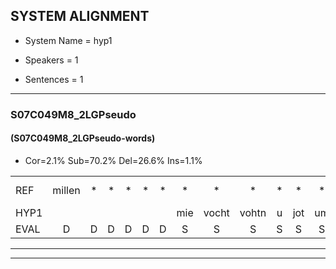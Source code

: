 
## SYSTEM ALIGNMENT

- System Name = hyp1

- Speakers = 1

- Sentences = 1

---

### S07C049M8_2LGPseudo

#### (S07C049M8_2LGPseudo-words)

- Cor=2.1%	Sub=70.2%	Del=26.6%	Ins=1.1%

|  |  |  |  |  |  |  |  |  |  |  |  |  |  |  |  |  |  |  |  |  |  |  |  |  |  |  |  |  |  |  |  |  |  |  |  |  |  |  |  |  |  |  |  |  |  |  |  |  |  |  |  |  |  |  |  |  |  |  |  |  |  |  |  |  |  |  |  |  |  |  |  |  |  |  |  |  |  |  |  |  |  |  |  |  |  |  |  |  |  |  |  |  |  |  |
|:--- |:---:|:---:|:---:|:---:|:---:|:---:|:---:|:---:|:---:|:---:|:---:|:---:|:---:|:---:|:---:|:---:|:---:|:---:|:---:|:---:|:---:|:---:|:---:|:---:|:---:|:---:|:---:|:---:|:---:|:---:|:---:|:---:|:---:|:---:|:---:|:---:|:---:|:---:|:---:|:---:|:---:|:---:|:---:|:---:|:---:|:---:|:---:|:---:|:---:|:---:|:---:|:---:|:---:|:---:|:---:|:---:|:---:|:---:|:---:|:---:|:---:|:---:|:---:|:---:|:---:|:---:|:---:|:---:|:---:|:---:|:---:|:---:|:---:|:---:|:---:|:---:|:---:|:---:|:---:|:---:|:---:|:---:|:---:|:---:|:---:|:---:|:---:|:---:|:---:|:---:|:---:|:---:|:---:|:---:|
| REF | millen | * | * | * | * | * | * | * | * | * | * | * | * | * | * | * | * | saarweng | * | gevicht | eemde | * | * | * | orstalk | * | * | * | * | veten | * | * | *(vuur) | *(paar) | * | nizung | * | * | * | * | * | * | * | vawaai | * | * | * | * | * | * | * | *(doos) | * | * | * | * | * | * | * | * | * | * | * | * | * | * | * | * | * | * | * | * | * | * | * | * | * | * | * | milste |  | veurder | kloeien | ulen*(uilen) | orponk | * | * | ijpo | menuur | *(spring) | * | hiffreeuw | *(mooie) | wooien |
| HYP1 |  |  |  |  |  |  | mie | vocht | vohtn | u | jot | um | ier | avo | vaa | anlom | heer | eer | kun | ha | s | vigt | één | de | bpa | om | alk | ve | er | veten |  |  |  |  |  |  |  |  |  |  |  |  |  |  |  |  |  |  |  | gefoud | val | aen | mesu | mzug | fi | uh | uhm | uhm | valwa | e | ze | nfubal | dors | te | dan | i | il | uh | ta | da | s | pro | eel | sout | ruso | v | dandaar | mil | tuh | milste | vr | de | on | uhm | or | o | schooldie | ji | bja | jmenuuvrring | sprekken | h | veel | m |
| EVAL | D | D | D | D | D | D | S | S | S | S | S | S | S | S | S | S | S | S | S | S | S | S | S | S | S | S | S | S | S |  | D | D | D | D | D | D | D | D | D | D | D | D | D | D | D | D | D | D | D | S | S | S | S | S | S | S | S | S | S | S | S | S | S | S | S | S | S | S | S | S | S | S | S | S | S | S | S | S | S |  | I | S | S | S | S | S | S | S | S | S | S | S | S | S |
---

---
